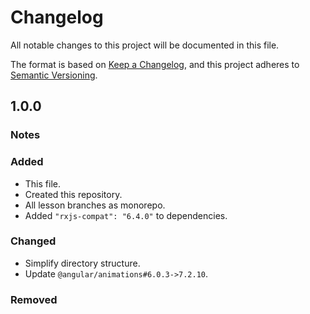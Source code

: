 # Changelog

All notable changes to this project will be documented in this file.

The format is based on [Keep a Changelog](https://keepachangelog.com/en/1.0.0/),
and this project adheres to [Semantic Versioning](https://semver.org/spec/v2.0.0.html).

## 1.0.0

### Notes

### Added

- This file.
- Created this repository.
- All lesson branches as monorepo.
- Added `"rxjs-compat": "6.4.0"` to dependencies.
### Changed

- Simplify directory structure.
- Update `@angular/animations#6.0.3->7.2.10`.

### Removed